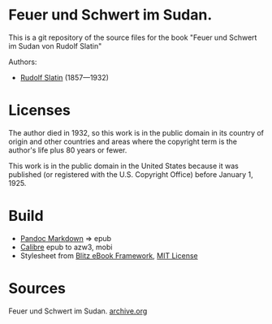 # Feuer und Schwert im Sudan.

This is a git repository of the source files for the book
"Feuer und Schwert im Sudan von Rudolf Slatin"

Authors:

* [Rudolf Slatin](https://de.wikipedia.org/wiki/Rudolf_Slatin) (1857—1932)


# Licenses
The author died in 1932, so this work is in the public domain in its country of
origin and other countries and areas where the copyright term is the author's life
plus 80 years or fewer.

This work is in the public domain in the United States because it was published
(or registered with the U.S. Copyright Office) before January 1, 1925.



# Build
* [Pandoc Markdown](https://pandoc.org/MANUAL.html#pandocs-markdown) => epub
* [Calibre](https://calibre-ebook.com/) epub to azw3, mobi
* Stylesheet from [Blitz eBook Framework](https://friendsofepub.github.io/Blitz/), [MIT License](https://github.com/FriendsOfEpub/Blitz/blob/master/LICENSE)

# Sources
Feuer und Schwert im Sudan. [archive.org](https://archive.org/details/feuerundschwerti00slatuoft/mode/2up)
